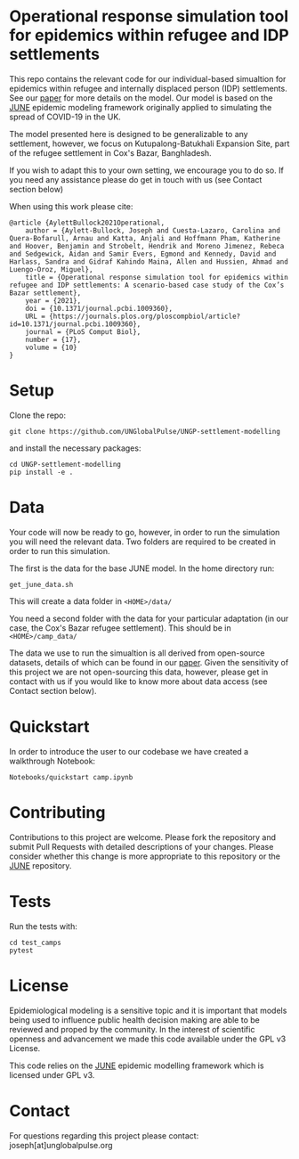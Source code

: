 # Operational response simulation tool for epidemics within refugee and IDP settlements

This repo contains the relevant code for our individual-based simualtion for epidemics within refugee and internally displaced person (IDP) settlements. See our [paper](https://www.medrxiv.org/content/10.1101/2021.01.27.21250611v1) for more details on the model. Our model is based on the [JUNE](https://github.com/IDAS-Durham/JUNE) epidemic modeling framework originally applied to simulating the spread of COVID-19 in the UK. 

The model presented here is designed to be generalizable to any settlement, however, we focus on Kutupalong-Batukhali Expansion Site, part of the refugee settlement in Cox's Bazar, Banghladesh.

If you wish to adapt this to your own setting, we encourage you to do so. If you need any assistance please do get in touch with us (see Contact section below)

When using this work please cite:
```
@article {AylettBullock2021Operational,
	author = {Aylett-Bullock, Joseph and Cuesta-Lazaro, Carolina and Quera-Bofarull, Arnau and Katta, Anjali and Hoffmann Pham, Katherine and Hoover, Benjamin and Strobelt, Hendrik and Moreno Jimenez, Rebeca and Sedgewick, Aidan and Samir Evers, Egmond and Kennedy, David and Harlass, Sandra and Gidraf Kahindo Maina, Allen and Hussien, Ahmad and Luengo-Oroz, Miguel},
	title = {Operational response simulation tool for epidemics within refugee and IDP settlements: A scenario-based case study of the Cox’s Bazar settlement},
	year = {2021},
	doi = {10.1371/journal.pcbi.1009360},
	URL = {https://journals.plos.org/ploscompbiol/article?id=10.1371/journal.pcbi.1009360},
	journal = {PLoS Comput Biol},
    number = {17},
    volume = {10}
}
```

# Setup

Clone the repo:

```
git clone https://github.com/UNGlobalPulse/UNGP-settlement-modelling 
```

and install the necessary packages:

```
cd UNGP-settlement-modelling
pip install -e .
```

# Data

Your code will now be ready to go, however, in order to run the simulation you will need the relevant data. Two folders are required to be created in order to run this simulation.

The first is the data for the base JUNE model. In the home directory run:

```
get_june_data.sh
```

This will create a data folder in `<HOME>/data/`

You need a second folder with the data for your particular adaptation (in our case, the Cox's Bazar refugee settlement). This should be in `<HOME>/camp_data/`

The data we use to run the simualtion is all derived from open-source datasets, details of which can be found in our [paper](https://www.medrxiv.org/content/10.1101/2021.01.27.21250611v1). Given the sensitivity of this project we are not open-sourcing this data, however, please get in contact with us if you would like to know more about data access (see Contact section below). 


# Quickstart

In order to introduce the user to our codebase we have created a walkthrough Notebook:

```
Notebooks/quickstart camp.ipynb
```

# Contributing

Contributions to this project are welcome. Please fork the repository and submit Pull Requests with detailed descriptions of your changes. Please consider whether this change is more appropriate to this repository or the [JUNE](https://github.com/IDAS-Durham/JUNE) repository.

# Tests

Run the tests with:

```
cd test_camps
pytest
```

# License

Epidemiological modeling is a sensitive topic and it is important that models being used to influence public health decision making are able to be reviewed and proped by the community. In the interest of scientific openness and advancement we made this code available under the GPL v3 License.

This code relies on the [JUNE](https://github.com/IDAS-Durham/JUNE) epidemic modelling framework which is licensed under GPL v3.

# Contact

For questions regarding this project please contact: joseph[at]unglobalpulse.org



